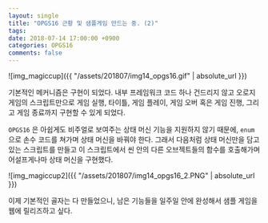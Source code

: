 ```yaml
---
layout: single
title: "OPGS16 근황 및 샘플게임 만드는 중. (2)"
tags: 
date: 2018-07-14 17:00:00 +0900
categories: OPGS16
comments: false
---
```

<script type="text/javascript"
    src="http://cdn.mathjax.org/mathjax/latest/MathJax.js?config=TeX-AMS-MML_HTMLorMML">
</script>

![img_magiccup]({{ "/assets/201807/img14_opgs16.gif" | absolute_url }})

기본적인 메커니즘은 구현이 되었다. 내부 프레임워크 코드 하나 건드리지 않고 오로지 게임의 스크립트만으로 게임 실행, 타이틀, 게임 플레이, 게임 오버 혹은 게임 진행, 그리고 게임 종료까지 구현할 수 있게 되었다.

`OPGS16` 은 아쉽게도 비주얼로 보여주는 상태 머신 기능을 지원하지 않기 때문에, `enum` 으로 손수 코드를 쳐가며 상태 머신을 바꿔야 한다. 그래서 다음처럼 상태 머신만을 담고 있는 스크립트를 만들고 이 스크립트에서 씬 안의 다른 오브젝트들의 함수를 호출해가며 어설프게나마 상태 머신을 구현했다.

![img_magiccup2]({{ "/assets/201807/img14_opgs16_2.PNG" | absolute_url }})

이제 기본적인 골자는 다 만들었으니, 남은 기능들을 일주일 안에 완성해서 샘플 게임을 웹에 릴리즈하고 싶다.